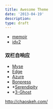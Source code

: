 ```yaml
---
title: Awesome Theme
date: '2013-04-19'
description:
type: draft
---
```



- [memoir](http://themes.designcrumbs.com/memoir/)
- [idv2](http://tech.idv2.com/)

### 双栏自响应

- [Myse](http://mimesis-themes.com/demo/?theme=Myse)
- [Edge](http://themeforest.net/item/edge-elegant-portolio-theme-for-tumblr/7141817?ref=designrazzi&ref=designrazzi&clickthrough_id=218186250&redirect_back=true)
- [Azure](http://www.wpmee.com/demo/954/)
- [Bonpress](http://www.wpzoom.com/themes/bonpress/)
- *[Serendipity](http://themeforest.net/item/serendipity-a-premium-tumblr-theme/full_screen_preview/5653538)
- *[3-Ghost](http://peiwen.lu/)


http://chaoskeh.com/
